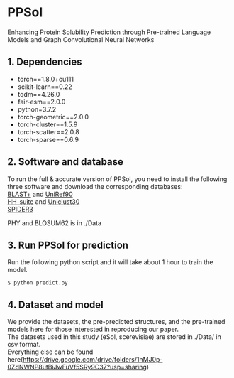 # PPSol
Enhancing Protein Solubility Prediction through Pre-trained Language Models and Graph Convolutional Neural Networks

## 1. Dependencies
- torch==1.8.0+cu111
- scikit-learn==0.22
- tqdm==4.26.0
- fair-esm==2.0.0
- python=3.7.2
- torch-geometric==2.0.0
- torch-cluster==1.5.9
- torch-scatter==2.0.8
- torch-sparse==0.6.9

## 2. Software and database 
To run the full & accurate version of PPSol, you need to install the following three software and download the corresponding databases:  
[BLAST+](https://ftp.ncbi.nlm.nih.gov/blast/executables/blast+/LATEST/) and [UniRef90](https://www.uniprot.org/downloads)  
[HH-suite](https://github.com/soedinglab/hh-suite) and [Uniclust30](https://uniclust.mmseqs.com/)  
[SPIDER3](https://sparks-lab.org/server/spider3/)

PHY and BLOSUM62 is in ./Data

## 3. Run PPSol for prediction  

Run the following python script and it will take about 1 hour to train the model.

```
$ python predict.py
```



## 4. Dataset and model  
We provide the datasets, the pre-predicted structures, and the pre-trained models here for those interested in reproducing our paper.  
The datasets used in this study (eSol, scerevisiae) are stored in ./Data/ in csv format.  
Everything else can be found here(https://drive.google.com/drive/folders/1hMJ0p-0ZdNWNP8utBiJwFuVf5SRy9C37?usp=sharing)
